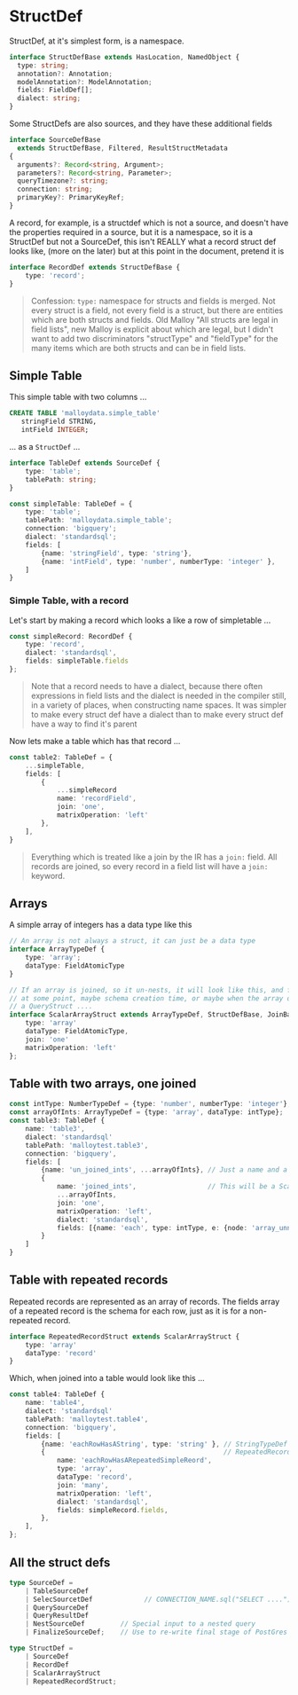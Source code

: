 # StructDef

StructDef, at it's simplest form, is a namespace.

```TypeScript
interface StructDefBase extends HasLocation, NamedObject {
  type: string;
  annotation?: Annotation;
  modelAnnotation?: ModelAnnotation;
  fields: FieldDef[];
  dialect: string;
}
```

Some StructDefs are also sources, and they have these additional fields

```TypeScript
interface SourceDefBase
  extends StructDefBase, Filtered, ResultStructMetadata
{
  arguments?: Record<string, Argument>;
  parameters?: Record<string, Parameter>;
  queryTimezone?: string;
  connection: string;
  primaryKey?: PrimaryKeyRef;
}
```

A record, for example, is a structdef which is not a source, and doesn't have the properties required in a source,
but it is a namespace, so it is a StructDef but not a SourceDef, this isn't REALLY what a record struct def looks like,
(more on the later) but at this point in the document, pretend it is

```TypeScript
interface RecordDef extends StructDefBase {
    type: 'record';
}
```

> Confession: `type:` namespace for structs and fields is merged. Not every struct is a field, not every field is a struct, but there are entities which are both structs and fields. Old Malloy "All structs are legal in field lists",
new Malloy is explicit about which are legal, but I didn't want to add two discriminators "structType" and "fieldType" for the many items which are both structs and can be in field lists.

## Simple Table

This simple table with two columns ...

```SQL
CREATE TABLE 'malloydata.simple_table'
   stringField STRING,
   intField INTEGER;
```

... as a `StructDef` ...

```TypeScript
interface TableDef extends SourceDef {
    type: 'table';
    tablePath: string;
}

const simpleTable: TableDef = {
    type: 'table';
    tablePath: 'malloydata.simple_table';
    connection: 'bigquery';
    dialect: 'standardsql';
    fields: [
        {name: 'stringField', type: 'string'},
        {name: 'intField', type: 'number', numberType: 'integer' },
    ]
}
```

### Simple Table, with a record

Let's start by making a record which looks a like a row of simpletable ...

```TypeScript
const simpleRecord: RecordDef {
    type: 'record',
    dialect: 'standardsql',
    fields: simpleTable.fields
};
```

> Note that a record needs to have a dialect, because there often expressions in
> field lists and the dialect is needed in the compiler still, in a variety of
> places, when constructing name spaces. It was simpler to make every struct def
> have a dialect than to make every struct def have a way to find it's parent

Now lets make a table which has that record ...

```TypeScript
const table2: TableDef = {
    ...simpleTable,
    fields: [
        {
            ...simpleRecord
            name: 'recordField',
            join: 'one',
            matrixOperation: 'left'
        },
    ],
}
```

> Everything which is treated like a join by the IR has a `join:` field. All records
> are joined, so every record in a field list will have a `join:` keyword.

## Arrays

A simple array of integers has a data type like this

```TypeScript
// An array is not always a struct, it can just be a data type
interface ArrayTypeDef {
    type: 'array';
    dataType: FieldAtomicType
}

// If an array is joined, so it un-nests, it will look like this, and fields will be filled out
// at some point, maybe schema creation time, or maybe when the array object is "loaded" into
// a QueryStruct ....
interface ScalarArrayStruct extends ArrayTypeDef, StructDefBase, JoinBase {
    type: 'array'
    dataType: FieldAtomicType,
    join: 'one'
    matrixOperation: 'left'
};
```

## Table with two arrays, one joined

```TypeScript
const intType: NumberTypeDef = {type: 'number', numberType: 'integer'};
const arrayOfInts: ArrayTypeDef = {type: 'array', dataType: intType};
const table3: TableDef {
    name: 'table3',
    dialect: 'standardsql'
    tablePath: 'malloytest.table3',
    connection: 'bigquery',
    fields: [
        {name: 'un_joined_ints', ...arrayOfInts}, // Just a name and a type
        {
            name: 'joined_ints',                  // This will be a ScalarArrayStruct
            ...arrayOfInts,
            join: 'one',
            matrixOperation: 'left',
            dialect: 'standardsql',
            fields: [{name: 'each', type: intType, e: {node: 'array_unnest', arrayName: 'joined_ints' }}],
        }
    ]
}
```

## Table with repeated records

Repeated records are represented as an array of records. The fields array of a repeated record is
the schema for each row, just as it is for a non-repeated record.

```TypeScript
interface RepeatedRecordStruct extends ScalarArrayStruct {
    type: 'array'
    dataType: 'record'
}
```

Which, when joined into a table would look like this ...

```TypeScript
const table4: TableDef {
    name: 'table4',
    dialect: 'standardsql'
    tablePath: 'malloytest.table4',
    connection: 'bigquery',
    fields: [
        {name: 'eachRowHasAString', type: 'string' }, // StringTypeDef & FieldDefBase
        {                                             // RepeatedRecordStruct & FieldDefBase
            name: 'eachRowHasARepeatedSimpleReord',
            type: 'array',
            dataType: 'record',
            join: 'many',
            matrixOperation: 'left',
            dialect: 'standardsql',
            fields: simpleRecord.fields,
        },
    ],
};
```

## All the struct defs

```TypeScript
type SourceDef =
    | TableSourceDef
    | SelecSourcetDef             // CONNECTION_NAME.sql("SELECT ....")
    | QuerySourceDef
    | QueryResultDef
    | NestSourceDef         // Special input to a nested query
    | FinalizeSourceDef;    // Use to re-write final stage of PostGres queries

type StructDef =
    | SourceDef
    | RecordDef
    | ScalarArrayStruct
    | RepeatedRecordStruct;
```

